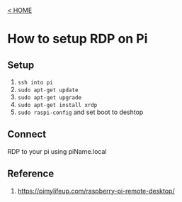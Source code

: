 [< HOME](../README.md)
# How to setup RDP on Pi

## Setup
1. `ssh into pi`
2. `sudo apt-get update`
3. `sudo apt-get upgrade`
4. `sudo apt-get install xrdp`
5. `sudo raspi-config` and set boot to deshtop

## Connect
RDP to your pi using piName.local

## Reference
1. https://pimylifeup.com/raspberry-pi-remote-desktop/ 
